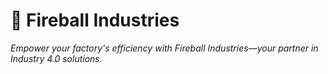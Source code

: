 # 🚀 Fireball Industries

*Empower your factory's efficiency with Fireball Industries—your partner in Industry 4.0 solutions.*

